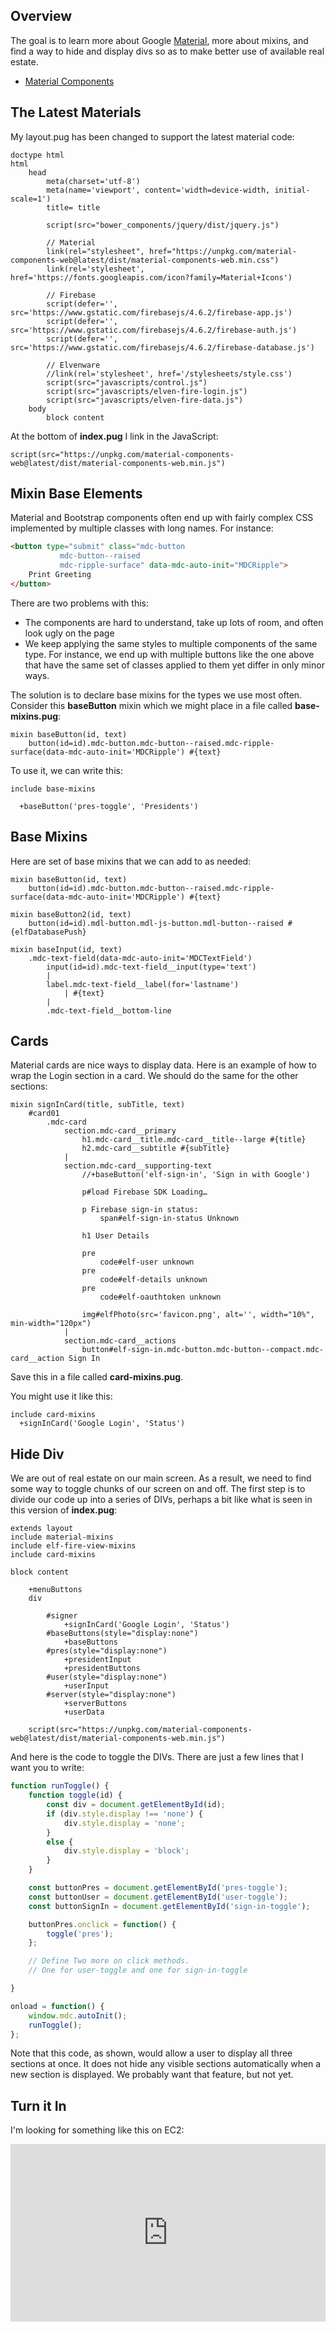 ## Overview

The goal is to learn more about Google [Material][md], more about mixins, and find a way to hide and display divs so as to make better use of available real estate.

- [Material Components][mc]

## The Latest Materials

My layout.pug has been changed to support the latest material code:

```nohighlighting
doctype html
html
    head
        meta(charset='utf-8')
        meta(name='viewport', content='width=device-width, initial-scale=1')
        title= title

        script(src="bower_components/jquery/dist/jquery.js")

        // Material
        link(rel="stylesheet", href="https://unpkg.com/material-components-web@latest/dist/material-components-web.min.css")
        link(rel='stylesheet', href='https://fonts.googleapis.com/icon?family=Material+Icons')

        // Firebase
        script(defer='', src='https://www.gstatic.com/firebasejs/4.6.2/firebase-app.js')
        script(defer='', src='https://www.gstatic.com/firebasejs/4.6.2/firebase-auth.js')
        script(defer='', src='https://www.gstatic.com/firebasejs/4.6.2/firebase-database.js')

        // Elvenware
        //link(rel='stylesheet', href='/stylesheets/style.css')
        script(src="javascripts/control.js")
        script(src="javascripts/elven-fire-login.js")
        script(src="javascripts/elven-fire-data.js")
    body
        block content
```

At the bottom of **index.pug** I link in the JavaScript:

```nohighlighting
script(src="https://unpkg.com/material-components-web@latest/dist/material-components-web.min.js")
```

## Mixin Base Elements

Material and Bootstrap components often end up with fairly complex CSS implemented by multiple classes with long names. For instance:

```html
<button type="submit" class="mdc-button
           mdc-button--raised
           mdc-ripple-surface" data-mdc-auto-init="MDCRipple">
    Print Greeting
</button>
```
There are two problems with this:

- The components are hard to understand, take up lots of room, and often look ugly on the page
- We keep applying the same styles to multiple components of the same type. For instance, we end up with multiple buttons like the one above that have the same set of classes applied to them yet differ in only minor ways.

The solution is to declare base mixins for the types we use most often. Consider this **baseButton** mixin which we might place in a file called **base-mixins.pug**:

```nohighlighting
mixin baseButton(id, text)
    button(id=id).mdc-button.mdc-button--raised.mdc-ripple-surface(data-mdc-auto-init='MDCRipple') #{text}
```

To use it, we can write this:

```nohighlighting
include base-mixins

  +baseButton('pres-toggle', 'Presidents')
```

## Base Mixins

Here are set of base mixins that we can add to as needed:

```nohighlighting
mixin baseButton(id, text)
    button(id=id).mdc-button.mdc-button--raised.mdc-ripple-surface(data-mdc-auto-init='MDCRipple') #{text}

mixin baseButton2(id, text)
    button(id=id).mdl-button.mdl-js-button.mdl-button--raised #{elfDatabasePush}

mixin baseInput(id, text)
    .mdc-text-field(data-mdc-auto-init='MDCTextField')
        input(id=id).mdc-text-field__input(type='text')
        |
        label.mdc-text-field__label(for='lastname')
            | #{text}
        |
        .mdc-text-field__bottom-line
```

## Cards

Material cards are nice ways to display data. Here is an example of how to wrap the Login section in a card. We should do the same for the other sections:

```nohighlighting
mixin signInCard(title, subTitle, text)
    #card01
        .mdc-card
            section.mdc-card__primary
                h1.mdc-card__title.mdc-card__title--large #{title}
                h2.mdc-card__subtitle #{subTitle}
            |
            section.mdc-card__supporting-text
                //+baseButton('elf-sign-in', 'Sign in with Google')

                p#load Firebase SDK Loading…

                p Firebase sign-in status:
                    span#elf-sign-in-status Unknown

                h1 User Details

                pre
                    code#elf-user unknown
                pre
                    code#elf-details unknown
                pre
                    code#elf-oauthtoken unknown
                    
                img#elfPhoto(src='favicon.png', alt='', width="10%", min-width="120px")
            |
            section.mdc-card__actions
                button#elf-sign-in.mdc-button.mdc-button--compact.mdc-card__action Sign In
```

Save this in a file called **card-mixins.pug**.

You might use it like this:

```nohighlighting
include card-mixins
  +signInCard('Google Login', 'Status')
```


## Hide Div

We are out of real estate on our main screen. As a result, we need to find some way to toggle chunks of our screen on and off. The first step is to divide our code up into a series of DIVs, perhaps a bit like what is seen in this version of **index.pug**:


```nohighlighting
extends layout
include material-mixins
include elf-fire-view-mixins
include card-mixins

block content

    +menuButtons
    div

        #signer
            +signInCard('Google Login', 'Status')
        #baseButtons(style="display:none")
            +baseButtons
        #pres(style="display:none")
            +presidentInput
            +presidentButtons
        #user(style="display:none")
            +userInput
        #server(style="display:none")
            +serverButtons
            +userData

    script(src="https://unpkg.com/material-components-web@latest/dist/material-components-web.min.js")
```

And here is the code to toggle the DIVs. There are just a few lines that I want you to write:

```javascript
function runToggle() {
    function toggle(id) {
        const div = document.getElementById(id);
        if (div.style.display !== 'none') {
            div.style.display = 'none';
        }
        else {
            div.style.display = 'block';
        }
    }

    const buttonPres = document.getElementById('pres-toggle');
    const buttonUser = document.getElementById('user-toggle');
    const buttonSignIn = document.getElementById('sign-in-toggle');

    buttonPres.onclick = function() {
        toggle('pres');
    };

    // Define Two more on click methods.
    // One for user-toggle and one for sign-in-toggle

}

onload = function() {
    window.mdc.autoInit();
    runToggle();
};
```

Note that this code, as shown, would allow a user to display all three sections at once. It does not hide any visible sections automatically when a new section is displayed. We probably want that feature, but not yet.

## Turn it In

I'm looking for something like this on EC2:

<div style="position:relative;height:0;padding-bottom:56.25%"><iframe src="https://www.youtube.com/embed/VJEGK15ASVw?ecver=2" width="640" height="360" frameborder="0" gesture="media" style="position:absolute;width:100%;height:100%;left:0" allowfullscreen></iframe></div>

[mc]: https://material.io/components/web/catalog/
[md]: https://material.io/
